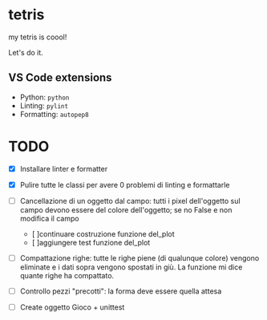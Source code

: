 # tetris
my tetris is coool!

Let's do it.


## VS Code extensions

- Python: `python`
- Linting: `pylint`
- Formatting: `autopep8`

# TODO

- [x] Installare linter e formatter
- [x] Pulire tutte le classi per avere 0 problemi di linting e formattarle
- [ ] Cancellazione di un oggetto dal campo: tutti i pixel dell'oggetto sul campo devono essere del colore dell'oggetto; se no False e non modifica il campo
    - [ ]continuare costruzione funzione del_plot
    - [ ]aggiungere test funzione del_plot
- [ ] Compattazione righe: tutte le righe piene (di qualunque colore) vengono eliminate e i dati sopra vengono spostati in giù. La funzione mi dice quante righe ha compattato.
- [ ] Controllo pezzi "precotti": la forma deve essere quella attesa
- [ ] Create oggetto Gioco + unittest



